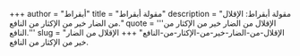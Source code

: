 +++
author = "أبقراط"
title = "مقولة أبقراط"
description = "مقولة أبقراط: الإقلال من الضار خير من الإكثار من النافع."
quote = '''الإقلال من الضار خير من الإكثار من النافع.'''
slug = "الإقلال-من-الضار-خير-من-الإكثار-من-النافع"
+++
الإقلال من الضار خير من الإكثار من النافع.
